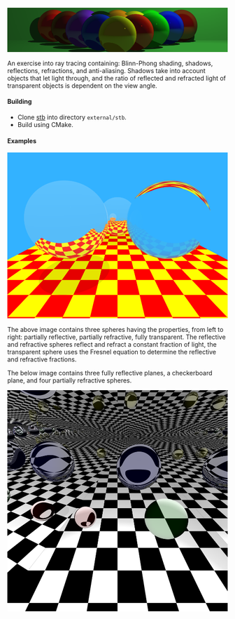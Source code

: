 ![splash](images/splash.png)

An exercise into ray tracing containing: Blinn-Phong shading, shadows, reflections, refractions, and anti-aliasing. Shadows take into account objects that let light through, and the ratio of reflected and refracted light of transparent objects is dependent on the view angle.

#### Building
* Clone [stb](https://github.com/nothings/stb) into directory `external/stb`.
* Build using CMake.

#### Examples
![whitted](images/whitted.png)

The above image contains three spheres having the properties, from left to right: partially reflective, partially refractive,
 fully transparent. The reflective and refractive spheres reflect and refract a constant fraction of light, the 
 transparent sphere uses the Fresnel equation to determine the reflective and refractive fractions.
 
The below image contains three fully reflective planes, a checkerboard plane, and four partially refractive spheres.
 
![art](images/art.png)
